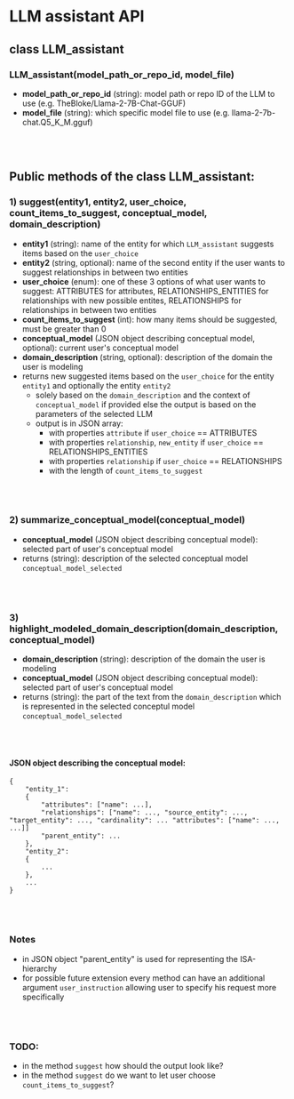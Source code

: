 # LLM assistant API

## class LLM_assistant

### LLM_assistant(model_path_or_repo_id, model_file)
- **model_path_or_repo_id** (string): model path or repo ID of the LLM to use (e.g. TheBloke/Llama-2-7B-Chat-GGUF)
- **model_file** (string): which specific model file to use (e.g. llama-2-7b-chat.Q5_K_M.gguf)

<br />
<br />

## Public methods of the class LLM_assistant:

### 1) suggest(entity1, entity2, user_choice, count_items_to_suggest, conceptual_model, domain_description)
- **entity1** (string): name of the entity for which `LLM_assistant` suggests items based on the `user_choice`
- **entity2** (string, optional): name of the second entity if the user wants to suggest relationships in between two entities
- **user_choice** (enum): one of these 3 options of what user wants to suggest: ATTRIBUTES for attributes, RELATIONSHIPS_ENTITIES for relationships with new possible entites, RELATIONSHIPS for relationships in between two entities
- **count_items_to_suggest** (int): how many items should be suggested, must be greater than 0
- **conceptual_model** (JSON object describing conceptual model, optional): current user's conceptual model
- **domain_description** (string, optional): description of the domain the user is modeling
- returns new suggested items based on the `user_choice` for the entity `entity1` and optionally the entity `entity2`
	- solely based on the `domain_description` and the context of `conceptual_model` if provided else the output is based on the parameters of the selected LLM
	- output is in JSON array:
	 	- with properties `attribute` if `user_choice` == ATTRIBUTES
		- with properties `relationship`, `new_entity` if `user_choice` == RELATIONSHIPS_ENTITIES
		- with properties `relationship` if `user_choice` == RELATIONSHIPS
		- with the length of `count_items_to_suggest`

<br />
<br />


### 2) summarize_conceptual_model(conceptual_model)
- **conceptual_model** (JSON object describing conceptual model): selected part of user's conceptual model
- returns (string): description of the selected conceptual model `conceptual_model_selected`

  
<br />
<br />

### 3) highlight_modeled_domain_description(domain_description, conceptual_model)
- **domain_description** (string): description of the domain the user is modeling
- **conceptual_model** (JSON object describing conceptual model): selected part of user's conceptual model
- returns (string): the part of the text from the `domain_description` which is represented in the selected conceptul model `conceptual_model_selected`

<br />
<br />

#### JSON object describing the conceptual model:

```
{
	"entity_1":
	{
		"attributes": ["name": ...],
	  	"relationships": ["name": ..., "source_entity": ..., "target_entity": ..., "cardinality": ... "attributes": ["name": ..., ...]]
		"parent_entity": ...
	},
	"entity_2":
	{
		...
	},
	...
}
```

<br />
<br />

### Notes
- in JSON object "parent_entity" is used for representing the ISA-hierarchy
- for possible future extension every method can have an additional argument `user_instruction` allowing user to specify his request more specifically

<br />
<br />

### TODO:
- in the method `suggest` how should the output look like?
- in the method `suggest` do we want to let user choose `count_items_to_suggest`?